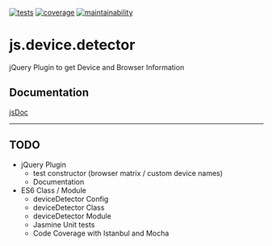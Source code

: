 [![tests][tests]][tests-url]
[![coverage][coverage]][coverage-url]
[![maintainability][maintainability]][maintainability-url]

# js.device.detector
jQuery Plugin to get Device and Browser Information

## Documentation
[jsDoc](https://exiguus.github.io/js.device.detector/)

---

## TODO
* jQuery Plugin
  * test constructor (browser matrix / custom device names)
  * Documentation
* ES6 Class / Module
  * deviceDetector Config
  * deviceDetector Class
  * deviceDetector Module
  * Jasmine Unit tests
  * Code Coverage with Istanbul and Mocha


[tests]: https://img.shields.io/travis/exiguus/js.device.detector/master.svg
[tests-url]: https://travis-ci.org/exiguus/js.device.detector

[maintainability]:
  https://api.codeclimate.com/v1/badges/6eaaa84b942cab654bf7/maintainability
[maintainability-url]:
https://codeclimate.com/github/exiguus/js.device.detector/maintainability

[coverage]:
https://api.codeclimate.com/v1/badges/6eaaa84b942cab654bf7/test_coverage
[coverage-url]:
https://codeclimate.com/github/exiguus/js.device.detector/test_coverage

[npm]: https://img.shields.io/npm/v/js.device.detector.svg
[npm-url]: https://npmjs.com/package/js.device.detector

[licenses-url]: https://img.shields.io/npm/l/js.device.detector.svg
[licenses]: https://github.com/exiguus/js.device.detector
